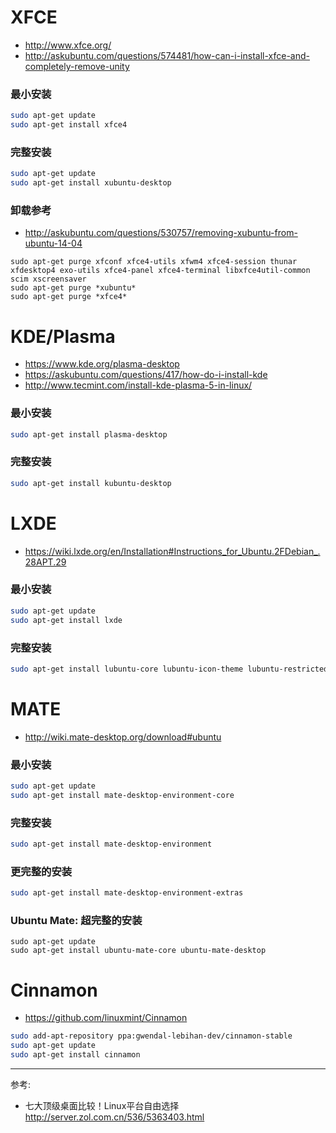 # XFCE
- http://www.xfce.org/
- http://askubuntu.com/questions/574481/how-can-i-install-xfce-and-completely-remove-unity

### 最小安装
``` bash
sudo apt-get update
sudo apt-get install xfce4
```

### 完整安装
``` bash
sudo apt-get update
sudo apt-get install xubuntu-desktop
```

### 卸载参考
- http://askubuntu.com/questions/530757/removing-xubuntu-from-ubuntu-14-04

```
sudo apt-get purge xfconf xfce4-utils xfwm4 xfce4-session thunar xfdesktop4 exo-utils xfce4-panel xfce4-terminal libxfce4util-common scim xscreensaver
sudo apt-get purge *xubuntu*
sudo apt-get purge *xfce4*
```


# KDE/Plasma
- https://www.kde.org/plasma-desktop
- https://askubuntu.com/questions/417/how-do-i-install-kde
- http://www.tecmint.com/install-kde-plasma-5-in-linux/

### 最小安装
``` bash
sudo apt-get install plasma-desktop
```

### 完整安装
``` bash
sudo apt-get install kubuntu-desktop
```


# LXDE
- https://wiki.lxde.org/en/Installation#Instructions_for_Ubuntu.2FDebian_.28APT.29

### 最小安装
``` bash
sudo apt-get update
sudo apt-get install lxde
```

### 完整安装
``` bash
sudo apt-get install lubuntu-core lubuntu-icon-theme lubuntu-restricted-extras
```


# MATE
- http://wiki.mate-desktop.org/download#ubuntu

### 最小安装
``` bash
sudo apt-get update
sudo apt-get install mate-desktop-environment-core
```

### 完整安装
``` bash
sudo apt-get install mate-desktop-environment
```

### 更完整的安装
``` bash
sudo apt-get install mate-desktop-environment-extras
```

### Ubuntu Mate: 超完整的安装
```
sudo apt-get update
sudo apt-get install ubuntu-mate-core ubuntu-mate-desktop
```


# Cinnamon
- https://github.com/linuxmint/Cinnamon

``` bash
sudo add-apt-repository ppa:gwendal-lebihan-dev/cinnamon-stable
sudo apt-get update
sudo apt-get install cinnamon
```


----

参考:  
- 七大顶级桌面比较！Linux平台自由选择  
  http://server.zol.com.cn/536/5363403.html
